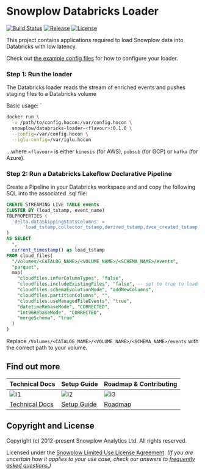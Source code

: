 # Snowplow Databricks Loader

[![Build Status][build-image]][build]
[![Release][release-image]][releases]
[![License][license-image]][license]

This project contains applications required to load Snowplow data into Databricks with low latency.

Check out [the example config files](./config) for how to configure your loader.

### Step 1: Run the loader

The Databricks loader reads the stream of enriched events and pushes staging files to a Databricks volume

Basic usage:
`
```bash
docker run \
  -v /path/to/config.hocon:/var/config.hocon \
  snowplow/databricks-loader-<flavour>:0.1.0 \
  --config=/var/config.hocon \
  --iglu-config=/var/iglu.hocon
```

...where `<flavour>` is either `kinesis` (for AWS), `pubsub` (for GCP) or `kafka` (for Azure).

### Step 2: Run a Databricks Lakeflow Declarative Pipeline

Create a Pipeline in your Databricks workspace and and copy the following SQL into the associated .sql file:

```sql
CREATE STREAMING LIVE TABLE events
CLUSTER BY (load_tstamp, event_name)
TBLPROPERTIES (
  'delta.dataSkippingStatsColumns' =
      'load_tstamp,collector_tstamp,derived_tstamp,dvce_created_tstamp,true_tstamp,event_name'
)
AS SELECT
  *,
  current_timestamp() as load_tstamp
FROM cloud_files(
  "/Volumes/<CATALOG_NAME>/<VOLUME_NAME>/<SCHEMA_NAME>/events",
  "parquet",
  map(
    "cloudfiles.inferColumnTypes", "false",
    "cloudfiles.includeExistingFiles", "false", -- set to true to load files already present in the volume
    "cloudfiles.schemaEvolutionMode", "addNewColumns",
    "cloudfiles.partitionColumns", "",
    "cloudfiles.useManagedFileEvents", "true",
    "datetimeRebaseMode", "CORRECTED",
    "int96RebaseMode", "CORRECTED",
    "mergeSchema", "true"
  )
)
```

Replace `/Volumes/<CATALOG_NAME>/<VOLUME_NAME>/<SCHEMA_NAME>/events` with the correct path to your volume.


## Find out more

| Technical Docs             | Setup Guide          | Roadmap & Contributing |
|----------------------------|----------------------|------------------------|
| ![i1][techdocs-image]      | ![i2][setup-image]   | ![i3][roadmap-image]   |
| [Technical Docs][techdocs] | [Setup Guide][setup] | [Roadmap][roadmap]     |



## Copyright and License

Copyright (c) 2012-present Snowplow Analytics Ltd. All rights reserved.

Licensed under the [Snowplow Limited Use License Agreement][license]. _(If you are uncertain how it applies to your use case, check our answers to [frequently asked questions][faq].)_

[techdocs-image]: https://d3i6fms1cm1j0i.cloudfront.net/github/images/techdocs.png
[setup-image]: https://d3i6fms1cm1j0i.cloudfront.net/github/images/setup.png
[roadmap-image]: https://d3i6fms1cm1j0i.cloudfront.net/github/images/roadmap.png
[setup]: https://docs.snowplow.io/docs/getting-started-on-snowplow-open-source/
[techdocs]: https://docs.snowplow.io/docs/pipeline-components-and-applications/loaders-storage-targets/databricks-streaming-loader/
[roadmap]: https://github.com/snowplow/snowplow/projects/7

[build-image]: https://github.com/snowplow-incubator/databricks-loader/workflows/CI/badge.svg
[build]: https://github.com/snowplow-incubator/databricks-loader/actions/workflows/ci.yml

[release-image]: https://img.shields.io/badge/release-0.1.0-blue.svg?style=flat
[releases]: https://github.com/snowplow-incubator/databricks-loader/releases

[license]: https://docs.snowplow.io/limited-use-license-1.1
[license-image]: https://img.shields.io/badge/license-Snowplow--Limited--Use-blue.svg?style=flat

[faq]: https://docs.snowplow.io/docs/contributing/limited-use-license-faq/
